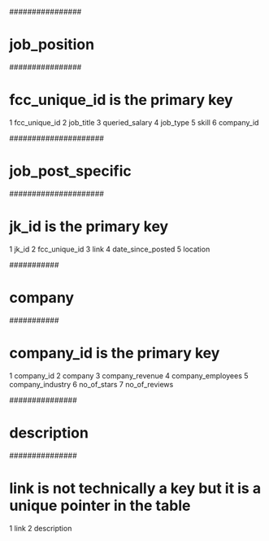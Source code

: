 ################
# job_position #
################ 
# fcc_unique_id is the primary key

1  fcc_unique_id
2      job_title
3 queried_salary
4       job_type
5          skill
6     company_id

#####################
# job_post_specific #
#####################
# jk_id is the primary key

1             jk_id
2     fcc_unique_id
3              link
4 date_since_posted
5          location

###########
# company #
###########
# company_id is the primary key

1        company_id
2           company
3   company_revenue
4 company_employees
5  company_industry
6       no_of_stars
7     no_of_reviews

###############
# description #
###############
# link is not technically a key but it is a unique pointer in the table

1        link
2 description
